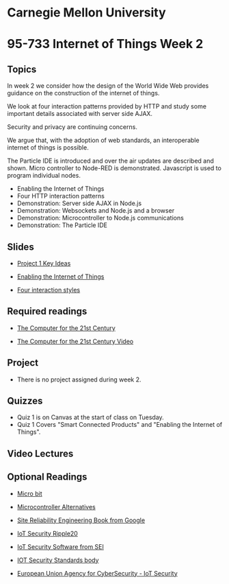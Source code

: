 # Carnegie Mellon University

# 95-733 Internet of Things Week 2

## Topics

In week 2 we consider how the design of the World Wide Web provides guidance on the construction of the internet of things.

We look at four interaction patterns provided by HTTP and study some important details associated with server side AJAX.

Security and privacy are continuing concerns.

We argue that, with the adoption of web standards, an interoperable internet of things is possible.

The Particle IDE is introduced and over the air updates are described and shown. Micro controller to Node-RED is demonstrated.
Javascript is used to program individual nodes.

+ Enabling the Internet of Things
+ Four HTTP interaction patterns
+ Demonstration: Server side AJAX in Node.js
+ Demonstration: Websockets and Node.js and a browser
+ Demonstration: Microcontroller to Node.js communications
+ Demonstration: The Particle IDE

## Slides
+ [Project 1 Key Ideas](https://www.andrew.cmu.edu/user/mm6/95-733/PowerPoint/02_Project1_Key_Ideas.pdf)

+ [Enabling the Internet of Things](https://www.andrew.cmu.edu/user/mm6/95-733/PowerPoint/02_EnablingTheInternetOfThings.pdf)

+ [Four interaction styles](https://www.andrew.cmu.edu/user/mm6/95-733/PowerPoint/02_Four_Styles.pdf)

<!--
+ [Server side Java and server side AJAX](https://www.andrew.cmu.edu/user/mm6/95-733/PowerPoint/02_ServerSideJavaAndAJAX.pdf)
-->
## Required readings

+ [The Computer for the 21st Century](https://www.andrew.cmu.edu/user/mm6/95-733/iot/The_Computer_For_The_21st_Century.pdf)

+ [The Computer for the 21st Century Video ](https://www.youtube.com/watch?v=CkHALBOqn7s)


<!--
+ [Connect Photon to CMU Wi-Fi ](https://www.andrew.cmu.edu/user/mm6/95-733/Photon_Connect_CMU_Wi-Fi.txt)
-->

## Project

+ There is no project assigned during week 2.

## Quizzes

+ Quiz 1 is on Canvas at the start of class on Tuesday.
+ Quiz 1 Covers "Smart Connected Products" and "Enabling the Internet of Things".

## Video Lectures
<!--
+ [06_ReviewQuiz_Week2](https://heinzcollege.mediasite.com/Mediasite/MyMediasite/presentations/dddc9d7adb3e44eabb9ccb8a226e13ea1d)
+ [07_Lecture2](https://heinzcollege.mediasite.com/Mediasite/MyMediasite/presentations/e7e80e8afad44277a86f935fb37c87f81d)
+ [08_Lecture2](https://heinzcollege.mediasite.com/Mediasite/MyMediasite/presentations/a2b2886c525d453ab22a955f017986c91d)
+ [09_Lecture2](https://heinzcollege.mediasite.com/Mediasite/MyMediasite/presentations/4567e3ee057d4d2180ca1d59f0850fe71d)
-->

## Optional Readings

<!--
+ [Photons and Windows 10 Set up](https://www.andrew.cmu.edu/user/mm6/95-733/Photon/SetupParticlePhotoninWindows10.pdf)
-->
<!--
+ [Photons Used by CheerLights and ThingSpeak](https://cheerlights.com)
-->

+ [Micro bit ](http://microbit.org/)

+ [Microcontroller Alternatives ](https://thenewstack.io/10-diy-development-boards-iot-prototyping/)

+ [Site Reliability Engineering Book from Google](https://sre.google/books/)

+ [IoT Security Ripple20](https://www.zdnet.com/google-amp/article/ripple20-vulnerabilities-will-haunt-the-iot-landscape-for-years-to-come/)


+ [IoT Security Software from SEI](https://www.sei.cmu.edu/news-events/news/article.cfm?assetId=644874)

+ [IOT Security Standards body](https://www.ioxtalliance.org/)

+ [European Union Agency for CyberSecurity - IoT Security](https://www.enisa.europa.eu/publications/guidelines-for-securing-the-internet-of-things)
